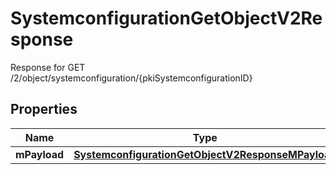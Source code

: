 

# SystemconfigurationGetObjectV2Response

Response for GET /2/object/systemconfiguration/{pkiSystemconfigurationID}

## Properties

| Name | Type | Description | Notes |
|------------ | ------------- | ------------- | -------------|
|**mPayload** | [**SystemconfigurationGetObjectV2ResponseMPayload**](SystemconfigurationGetObjectV2ResponseMPayload.md) |  |  |



